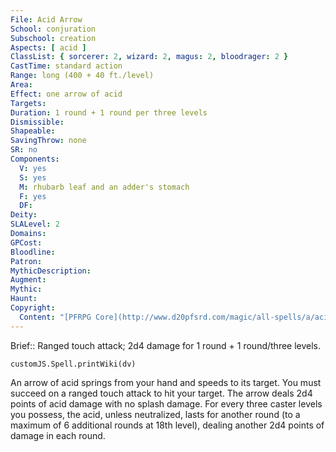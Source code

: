 ```yaml
---
File: Acid Arrow
School: conjuration
Subschool: creation
Aspects: [ acid ]
ClassList: { sorcerer: 2, wizard: 2, magus: 2, bloodrager: 2 }
CastTime: standard action
Range: long (400 + 40 ft./level)
Area: 
Effect: one arrow of acid
Targets: 
Duration: 1 round + 1 round per three levels
Dismissible: 
Shapeable: 
SavingThrow: none
SR: no
Components:
  V: yes
  S: yes
  M: rhubarb leaf and an adder's stomach
  F: yes
  DF: 
Deity: 
SLALevel: 2
Domains: 
GPCost: 
Bloodline: 
Patron: 
MythicDescription: 
Augment: 
Mythic: 
Haunt: 
Copyright:
  Content: "[PFRPG Core](http://www.d20pfsrd.com/magic/all-spells/a/acid-arrow)"
---
```

Brief:: Ranged touch attack; 2d4 damage for 1 round + 1 round/three levels.

```dataviewjs
customJS.Spell.printWiki(dv)
```

An arrow of acid springs from your hand and speeds to its target. You must succeed on a ranged touch attack to hit your target. The arrow deals 2d4 points of acid damage with no splash damage. For every three caster levels you possess, the acid, unless neutralized, lasts for another round (to a maximum of 6 additional rounds at 18th level), dealing another 2d4 points of damage in each round.
